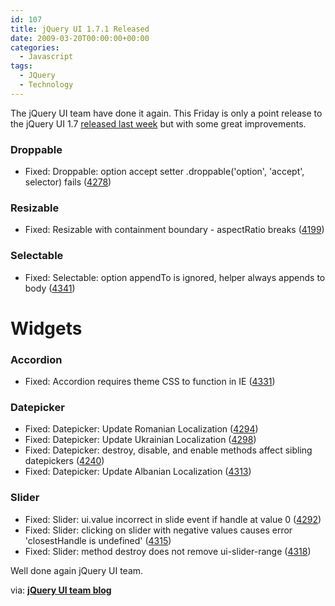 ```yaml
---
id: 107
title: jQuery UI 1.7.1 Released
date: 2009-03-20T00:00:00+00:00
categories:
  - Javascript
tags:
  - JQuery
  - Technology
---
```

The jQuery UI team have done it again. This Friday is only a point release to the jQuery UI 1.7 <a href="https://www.placona.co.uk/jquery-ui-1-7-released/" target="_blank">released last week</a> but with some great improvements.

### Droppable 

  * Fixed: Droppable: option accept setter .droppable('option', 'accept', selector) fails (<a title="http://dev.jqueryui.com/ticket/4278" href="http://bugs.jqueryui.com/ticket/4278" target="_blank">4278</a>) 

### Resizable 

  * Fixed: Resizable with containment boundary - aspectRatio breaks (<a title="http://dev.jqueryui.com/ticket/4199" href="http://bugs.jqueryui.com/ticket/4199" target="_blank">4199</a>) 

### Selectable 

  * Fixed: Selectable: option appendTo is ignored, helper always appends to body (<a title="http://dev.jqueryui.com/ticket/4341" href="http://bugs.jqueryui.com/ticket/4341" target="_blank">4341</a>) 

# Widgets 

### Accordion 

  * Fixed: Accordion requires theme CSS to function in IE (<a title="http://dev.jqueryui.com/ticket/4331" href="http://bugs.jqueryui.com/ticket/4331" target="_blank">4331</a>) 

### Datepicker 

  * Fixed: Datepicker: Update Romanian Localization (<a title="http://dev.jqueryui.com/ticket/4294" href="http://bugs.jqueryui.com/ticket/4294" target="_blank">4294</a>) 
  * Fixed: Datepicker: Update Ukrainian Localization (<a title="http://dev.jqueryui.com/ticket/4298" href="http://bugs.jqueryui.com/ticket/4298" target="_blank">4298</a>) 
  * Fixed: Datepicker: destroy, disable, and enable methods affect sibling datepickers (<a title="http://dev.jqueryui.com/ticket/4240" href="http://bugs.jqueryui.com/ticket/4240" target="_blank">4240</a>) 
  * Fixed: Datepicker: Update Albanian Localization (<a title="http://dev.jqueryui.com/ticket/4313" href="http://bugs.jqueryui.com/ticket/4313" target="_blank">4313</a>) 

### Slider 

  * Fixed: Slider: ui.value incorrect in slide event if handle at value 0 (<a title="http://dev.jqueryui.com/ticket/4292" href="http://bugs.jqueryui.com/ticket/4292" target="_blank">4292</a>) 
  * Fixed: Slider: clicking on slider with negative values causes error 'closestHandle is undefined' (<a title="http://dev.jqueryui.com/ticket/4315" href="http://bugs.jqueryui.com/ticket/4315" target="_blank">4315</a>) 
  * Fixed: Slider: method destroy does not remove ui-slider-range (<a title="http://dev.jqueryui.com/ticket/4318" href="http://bugs.jqueryui.com/ticket/4318" target="_blank">4318</a>) 

Well done again jQuery UI team.
  
via: <a href="http://blog.jqueryui.com" target="_blank"><strong>jQuery UI team blog</strong></a>
